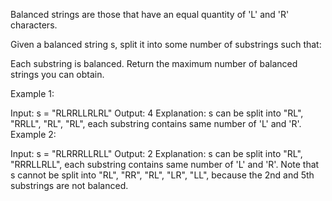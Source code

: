 Balanced strings are those that have an equal quantity of 'L' and 'R' 
characters.

Given a balanced string s, split it into some number of substrings such 
that:

Each substring is balanced.
Return the maximum number of balanced strings you can obtain.

 

Example 1:

Input: s = "RLRRLLRLRL"
Output: 4
Explanation: s can be split into "RL", "RRLL", "RL", "RL", each substring 
contains same number of 'L' and 'R'.
Example 2:

Input: s = "RLRRRLLRLL"
Output: 2
Explanation: s can be split into "RL", "RRRLLRLL", each substring contains 
same number of 'L' and 'R'.
Note that s cannot be split into "RL", "RR", "RL", "LR", "LL", because the 
2nd and 5th substrings are not balanced.
